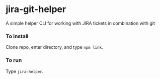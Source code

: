 # jira-git-helper

A simple helper CLI for working with JIRA tickets in combination with git

### To install

Clone repo, enter directory, and type `npm link`.

### To run

Type `jira-helper`.
